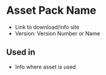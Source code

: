 # Asset Pack Name

- Link to download/info site
- Version: Version Number or Name

## Used in

- Info where asset is used
